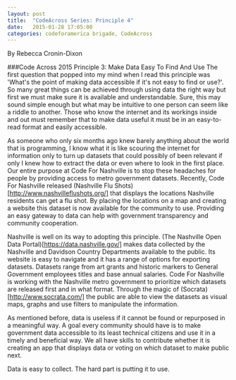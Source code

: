 ```yaml
---
layout: post
title:  "CodeAcross Series: Principle 4"
date:   2015-01-28 17:05:00
categories: codeforamerica brigade, CodeAcross 
---
```

By Rebecca Cronin-Dixon

###Code Across 2015 Principle 3: Make Data Easy To Find And Use
The first question that popped into my mind when I read this principle was 'What's the point of making data accessible if it's not easy to find or use?'. So many great things can be achieved through using data the right way but first we must make sure it is available and understandable. Sure, this may sound simple enough but what may be intuitive to one person can seem like a riddle to another. Those who know the internet and its workings inside and out must remember that to make data useful it must be in an easy-to-read format and easily accessible. 

As someone who only six months ago knew barely anything about the world that is programming, I know what it is like scouring the internet for information only to turn up datasets that could possibly of been relevant if only I knew how to extract the data or even where to look in the first place. Our entire purpose at Code For Nashville is to stop these headaches for people by providing access to metro government datasets. Recently, Code For Nashville released (Nashville Flu Shots)[http://www.nashvilleflushots.org/] that displays the locations Nashville residents can get a flu shot. By placing the locations on a map and creating a website this dataset is now available for the community to use. Providing an easy gateway to data can help with government transparency and community cooperation. 

Nashville is well on its way to adopting this principle. (The Nashville Open Data Portal)[https://data.nashville.gov/] makes data collected by the Nashville and Davidson Country Departments available to the public. Its website is easy to navigate and it has a range of options for exporting datasets. Datasets range from art grants and historic markers to General Government employees titles and base annual salaries. Code For Nashville is working with the Nashville metro government to prioritize which datasets are released first and in what format. Through the magic of (Socrata)[http://www.socrata.com/] the public are able to view the datasets as visual maps, graphs and use filters to manipulate the information.  

As mentioned before, data is useless if it cannot be found or repurposed in a meaningful way. A goal every community should have is to make government data accessible to its least technical citizens and use it in a timely and beneficial way. We all have skills to contribute whether it is creating an app that displays data or voting on which dataset to make public next. 

Data is easy to collect. The hard part is putting it to use. 
